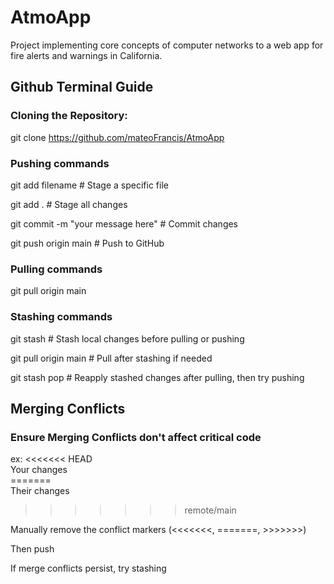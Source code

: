 # AtmoApp
Project implementing core concepts of computer networks to a web app for fire alerts and warnings in California.

## Github Terminal Guide

### Cloning the Repository:
git clone https://github.com/mateoFrancis/AtmoApp

### Pushing commands
 git add filename       # Stage a specific file
 
 git add .             # Stage all changes
 
 git commit -m "your message here" # Commit changes
 
 git push origin main  # Push to GitHub

### Pulling commands
git pull origin main

### Stashing commands 
git stash              # Stash local changes before pulling or pushing

git pull origin main   # Pull after stashing if needed

git stash pop          # Reapply stashed changes after pulling, then try pushing

## Merging Conflicts
### Ensure Merging Conflicts don't affect critical code
ex:
<<<<<<< HEAD <br>
Your changes <br>
======= <br>
Their changes <br>
>>>>>>> remote/main

Manually remove the conflict markers (<<<<<<<, =======, >>>>>>>)

Then push

If merge conflicts persist, try stashing


